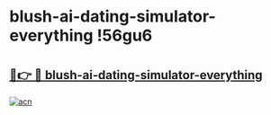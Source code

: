 # blush-ai-dating-simulator-everything !56gu6

# <h2><a href="https://fzul8t.esa.edu.pl?title=blush-ai-dating-simulator-everything&ref=56gu6">🔗👉 🔴 blush-ai-dating-simulator-everything</a></h2>

[![acn](https://github.com/user-attachments/assets/0f9c940e-d8b0-45ae-aac7-cd30a18b3e1c)](https://fzul8t.esa.edu.pl?title=blush-ai-dating-simulator-everything&ref=56gu6)

